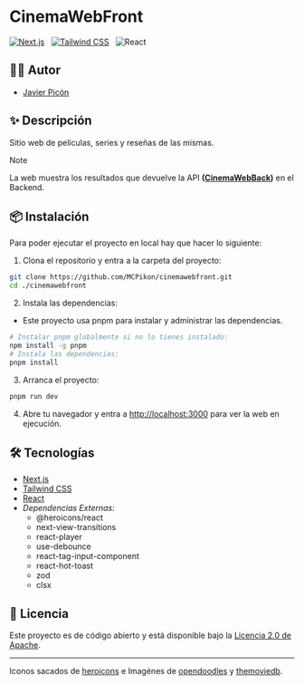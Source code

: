 
# CinemaWebFront

[![Next.js](https://img.shields.io/badge/Next.js-14.2.3-gray?style=for-the-badge&logo=nextdotjs&labelColor=black)](https://astro.build/) &nbsp;
[![Tailwind CSS](https://img.shields.io/badge/Tailwind%20CSS-3.4.3%2B-dodgerblue?style=for-the-badge&logo=tailwindcss&logoColor=white&labelColor=101010)](https://tailwindcss.com/) &nbsp;
![React](https://img.shields.io/badge/React-18.2.0%2B-steelblue?style=for-the-badge&logo=react&logoColor=white&labelColor=101010) &nbsp;

## 🙋‍♂️ Autor

* [Javier Picón](https://github.com/MCPikon)

## ✨ Descripción

Sitio web de películas, series y reseñas de las mismas.

> [!NOTE]
> La web muestra los resultados que devuelve la API **([CinemaWebBack](https://github.com/MCPikon/cinemawebback))** en el Backend.

## 📦 Instalación

Para poder ejecutar el proyecto en local hay que hacer lo siguiente:

1. Clona el repositorio y entra a la carpeta del proyecto:

```bash
git clone https://github.com/MCPikon/cinemawebfront.git
cd ./cinemawebfront
```

2. Instala las dependencias:

* Este proyecto usa pnpm para instalar y administrar las dependencias.

```bash
# Instalar pnpm globalmente si no lo tienes instalado:
npm install -g pnpm
# Instala las dependencias:
pnpm install
```

3. Arranca el proyecto:

```bash
pnpm run dev
```

4. Abre tu navegador y entra a [http://localhost:3000](http://localhost:3000) para ver la web en ejecución.

## 🛠 Tecnologías

* [Next.js](https://nextjs.org/)
* [Tailwind CSS](https://tailwindcss.com/)
* [React](https://react.dev/)
* _Dependencias Externas:_
  * @heroicons/react
  * next-view-transitions
  * react-player
  * use-debounce
  * react-tag-input-component
  * react-hot-toast
  * zod
  * clsx

## 📄 Licencia

Este proyecto es de código abierto y está disponible bajo la [Licencia 2.0 de Apache](LICENSE).

---

Iconos sacados de [heroicons](https://heroicons.com/) e Imagénes de [opendoodles](https://www.opendoodles.com/) y [themoviedb](https://www.themoviedb.org/?language=es).
